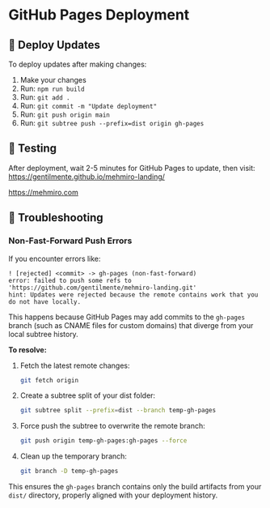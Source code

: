# GitHub Pages Deployment

## 🔄 Deploy Updates

To deploy updates after making changes:

1. Make your changes
2. Run: `npm run build`
3. Run: `git add .`
4. Run: `git commit -m "Update deployment"`
5. Run: `git push origin main`
6. Run: `git subtree push --prefix=dist origin gh-pages`

## 🧪 Testing

After deployment, wait 2-5 minutes for GitHub Pages to update, then visit:
https://gentilmente.github.io/mehmiro-landing/

https://mehmiro.com

## 🔧 Troubleshooting

### Non-Fast-Forward Push Errors

If you encounter errors like:

```
! [rejected] <commit> -> gh-pages (non-fast-forward)
error: failed to push some refs to 'https://github.com/gentilmente/mehmiro-landing.git'
hint: Updates were rejected because the remote contains work that you do not have locally.
```

This happens because GitHub Pages may add commits to the `gh-pages` branch (such as CNAME files for custom domains) that diverge from your local subtree history.

**To resolve:**

1. Fetch the latest remote changes:

   ```bash
   git fetch origin
   ```

2. Create a subtree split of your dist folder:

   ```bash
   git subtree split --prefix=dist --branch temp-gh-pages
   ```

3. Force push the subtree to overwrite the remote branch:

   ```bash
   git push origin temp-gh-pages:gh-pages --force
   ```

4. Clean up the temporary branch:
   ```bash
   git branch -D temp-gh-pages
   ```

This ensures the `gh-pages` branch contains only the build artifacts from your `dist/` directory, properly aligned with your deployment history.

